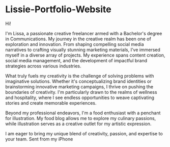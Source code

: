 # Lissie-Portfolio-Website

Hi!

I'm Lissa, a passionate creative freelancer armed with a Bachelor's degree in Communications. My journey in the creative realm has been one of exploration and innovation. From shaping compelling social media narratives to crafting visually stunning marketing materials, I've immersed myself in a diverse array of projects. My experience spans content creation, social media management, and the development of impactful brand strategies across various industries.

What truly fuels my creativity is the challenge of solving problems with imaginative solutions. Whether it's conceptualizing brand identities or brainstorming innovative marketing campaigns, I thrive on pushing the boundaries of creativity. I'm particularly drawn to the realms of wellness and hospitality, where I see endless opportunities to weave captivating stories and create memorable experiences.

Beyond my professional endeavors, I'm a food enthusiast with a penchant for illustration. My food blog allows me to explore my culinary passions, while illustration serves as a creative outlet for my artistic expression.

I am eager to bring my unique blend of creativity, passion, and expertise to your team. 
Sent from my iPhone